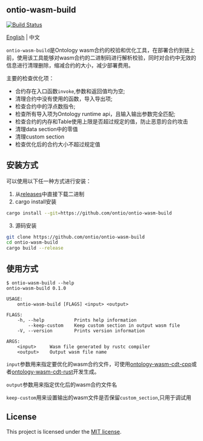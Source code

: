 ## ontio-wasm-build

[![Build Status](https://travis-ci.com/ontio/ontio-wasm-build.svg?branch=master)](https://travis-ci.com/ontio/ontio-wasm-build)

[English](README.md) | 中文

`ontio-wasm-build`是Ontology wasm合约的校验和优化工具，在部署合约到链上前，使用该工具能够对wasm合约的二进制码进行解析校验，同时对合约中无效的信息进行清理删除，缩减合约的大小，减少部署费用。

主要的检查优化项：
* 合约存在入口函数`invoke`,参数和返回值均为空;
* 清理合约中没有使用的函数，导入导出项;
* 检查合约中的浮点数指令;
* 检查所有导入项为Ontology runtime api，且输入输出参数完全匹配;
* 检查合约的内存和Table使用上限是否超过规定的值，防止恶意的合约攻击
* 清理data section中的零值
* 清理custom section
* 检查优化后的合约大小不超过规定值

## 安装方式
可以使用以下任一种方式进行安装：
1. 从[releases](https://github.com/ontio/ontio-wasm-build/releases)中直接下载二进制
2. cargo install安装
```bash
cargo install --git=https://github.com/ontio/ontio-wasm-build
```
3. 源码安装
```bash
git clone https://github.com/ontio/ontio-wasm-build
cd ontio-wasm-build
cargo build --release
```

## 使用方式
```
$ ontio-wasm-build --help
ontio-wasm-build 0.1.0

USAGE:
    ontio-wasm-build [FLAGS] <input> <output>

FLAGS:
    -h, --help           Prints help information
        --keep-custom    Keep custom section in output wasm file
    -V, --version        Prints version information

ARGS:
    <input>     Wasm file generated by rustc compiler
    <output>    Output wasm file name
```

`input`参数用来指定要优化的wasm合约文件，可使用[ontology-wasm-cdt-cpp](https://github.com/ontio/ontology-wasm-cdt-cpp)或者[ontology-wasm-cdt-rust](https://github.com/ontio/ontology-wasm-cdt-rust)开发生成。

`output`参数用来指定优化后的wasm合约文件名

`keep-custom`用来设置输出的wasm文件是否保留`custom_section`,只用于调试用

## License

This project is licensed under the [MIT license](LICENSE).
